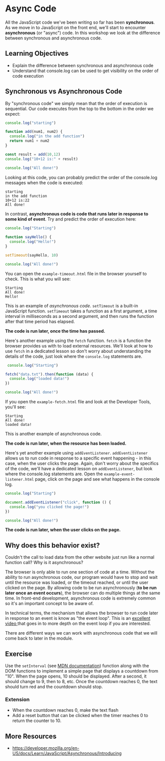 # Async Code
All the JavaScript code we've been writing so far has been **synchronous**. As we move in to JavaScript on the front end, we'll start to encounter **asynchronous** (or "async") code. In this workshop we look at the difference between synchronous and asynchronous code.

## Learning Objectives
- Explain the difference between synchronous and asynchronous code 
- Understand that console.log can be used to get visibility on the order of code execution

## Synchronous vs Asynchronous Code
By "synchronous code" we simply mean that the order of execution is sequential. Our code executes from the top to the bottom in the order we expect:  

```javascript
console.log("starting")

function add(num1, num2) {
  console.log("in the add function")
  return num1 + num2
}

const result = add(10,12)
console.log("10+12 is:" + result)

console.log("All done!")
```

Looking at this code, you can probably predict the order of the console.log messages when the code is executed:

```
starting
in the add function
10+12 is:22
All done!
```

In contrast, **asynchronous code is code that runs later in response to some kind of event**. Try and predict the order of execution here:

```javascript
console.log("Starting")
    
function sayHello() {
  console.log("Hello!")
}

setTimeout(sayHello, 10)

console.log("All done!")
```

You can open the `example-timeout.html` file in the browser yourself to check. This is what you will see:

```
Starting
All done!
Hello!
```

This is an example of *asynchronous code*. `setTimeout` is a built-in JavaScript function. `setTimeout` takes a function as a first argument, a time interval in milliseconds as a second argument, and then runs the function after that time period has elapsed. 

**The code is run later, once the time has passed.** 

Here's another example using the `fetch` function. `fetch` is a function the browser provides us with to load external resources. We'll look at how to use `fetch` in a dedicated lesson so don't worry about understanding the details of the code, just look where the `console.log` statements are.

```javascript
 console.log("Starting")

fetch("data.txt").then(function (data) {
  console.log("loaded data!")
})

console.log("All done!")
```

If you open the `example-fetch.html` file and look at the Developer Tools, you'll see:

```
Starting
All done!
loaded data!
```

This is another example of asynchronous code. 

**The code is run later, when the resource has been loaded.**

Here's yet another example using `addEventListener`. `addEventListener` allows us to run code in response to a specific event happening - in this case, when the user clicks the page. Again, don't worry about the specifics of the code, we'll have a dedicated lesson on `addEventListener`, but look where the console.log statements are. Open the `example-event-listener.html` page, click on the page and see what happens in the console log.

```javascript
console.log("Starting")

document.addEventListener("click", function () {
  console.log("you clicked the page!")
})

console.log("All done!")
```

**The code is run later, when the user clicks on the page.**

## Why does this behavior exist?
Couldn't the call to load data from the other website just run like a normal function call? Why is it asynchronous? 

The browser is only able to run one section of code at a time. Without the ability to run asynchronous code, our program would have to stop and wait until the resource was loaded, or the timeout reached, or until the user clicked on the page. By allowing code to be run asynchronously (**to be run later once an event occurs**), the browser can do multiple things at the same time. In front-end development, asynchronous code is extremely common so it's an important concept to be aware of.

In technical terms, the mechanism that allows the browser to run code later in response to an event is know as "the event loop". This is an [excellent video ](https://www.youtube.com/watch?v=8aGhZQkoFbQ) that goes in to more depth on the event loop if you are interested.

There are different ways we can work with asynchronous code that we will come back to later in the module.

## Exercise
Use the `setInterval` (see [MDN documentation](https://developer.mozilla.org/en-US/docs/Web/API/setInterval#examples)) function along with the DOM functions to implement a simple page that displays a countdown from "10". When the page opens, 10 should be displayed. After a second, it should change to 9, then to 8, etc. Once the countdown reaches 0, the text should turn red and the countdown should stop.

### Extension
- When the countdown reaches 0, make the text flash
- Add a reset button that can be clicked when the timer reaches 0 to return the counter to 10.

## More Resources
- https://developer.mozilla.org/en-US/docs/Learn/JavaScript/Asynchronous/Introducing
